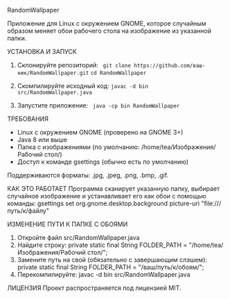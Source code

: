 RandomWallpaper

Приложение для Linux с окружением GNOME, которое случайным образом меняет обои рабочего стола на изображение из указанной папки.

УСТАНОВКА И ЗАПУСК

1. Склонируйте репозиторий:
  ``` git clone https://github.com/ваш-ник/RandomWallpaper.git```
   ```cd RandomWallpaper```

2. Скомпилируйте исходный код:
   ```javac -d bin src/RandomWallpaper.java```

3. Запустите приложение:
  ``` java -cp bin RandomWallpaper```

ТРЕБОВАНИЯ
- Linux с окружением GNOME (проверено на GNOME 3+)
- Java 8 или выше
- Папка с изображениями (по умолчанию: /home/tea/Изображения/Рабочий стол/)
- Доступ к команде gsettings (обычно есть по умолчанию)

Поддерживаются форматы: .jpg, .jpeg, .png, .bmp, .gif.

КАК ЭТО РАБОТАЕТ
Программа сканирует указанную папку, выбирает случайное изображение и устанавливает его как обои с помощью команды:
  gsettings set org.gnome.desktop.background picture-uri "file:///путь/к/файлу"

ИЗМЕНЕНИЕ ПУТИ К ПАПКЕ С ОБОЯМИ
1. Откройте файл src/RandomWallpaper.java
2. Найдите строку:
     private static final String FOLDER_PATH = "/home/tea/Изображения/Рабочий стол/";
3. Замените путь на свой (обязательно с завершающим слэшем):
     private static final String FOLDER_PATH = "/ваш/путь/к/обоям/";
4. Перекомпилируйте:
     javac -d bin src/RandomWallpaper.java

ЛИЦЕНЗИЯ
Проект распространяется под лицензией MIT.
